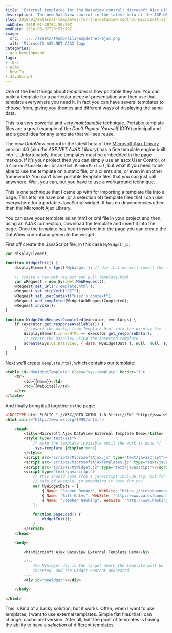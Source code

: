 ```yaml
---
title: 'External templates for the DataView control: Microsoft Ajax Library 4.0'
description: 'The new DataView control in the latest beta of the ASP.NET AJAX Library version 4.0 has a template engine built into it. Unfortunately, those templates must be embedded in the page markup. Here is a workaround technique that I came up with for importing an external template file into a page.'
slug: 2010/01/external-templates-for-the-dataview-control-microsoft-ajax-library-4-0
pubDate: 2010-01-30T04:59:20Z
modDate: 2010-03-07T20:57:19Z
image:
  src: '../../assets/thumbnails/aspdotnet-ajax.png'
  alt: 'Microsoft ASP.NET AJAX logo'
categories:
- Web Development
tags:
- .NET
- AJAX
- How-To
- JavaScript
---
```


One of the best things about *templates* is how portable they are. You can build a template for a particular piece of presentation and then use that template everywhere you need it. In fact you can have several templates to choose from, giving you themes and different ways of displaying the same data.

This is a very powerful and very *maintainable* technique. Portable template files are a great example of the *Don’t Repeat Yourself* (DRY) principal and are a good idea for any template that will see reuse.

The new *DataView* control in the latest beta of the [Microsoft Ajax Library](http://www.asp.net/ajaxlibrary/) version 4.0 (aka *the ASP.NET AJAX Library*) has a fine template engine built into it. Unfortunately, those templates must be embedded in the page markup. If it’s your project then you can simply use an ascx User Control, or a `ContentPlaceHolder` or an `Html.RenderPartial`, but what if you need to be able to use the template on a static file, or a clients site, or even in another framework? You can’t have portable template files that you can just call anywhere. Well, you can, but you have to use a workaround technique.

This is one technique that I came up with for importing a template file into a page. This lets me have one (or a selection of) template files that I can use everywhere for a portable JavaScript widget. It has no dependencies other than the Microsoft Ajax Library.

<!-- more -->

You can save your template as an html or xml file in your project and then, using an AJAX connection, download the template and insert it into the page. Once the template has been inserted into the page you can create the DataView control and generate the widget.

First off create the JavaScript file, in this case `MyWidget.js`:

```javascript
var displayElement;

function WidgetInit() {
	displayElement = $get('MyWidget'); // div that we will insert the template into

	// create a new web request and pull Template.html
	var wRequest = new Sys.Net.WebRequest();
	wRequest.set_url('/Template.html');
	wRequest.set_httpVerb("GET");
	wRequest.set_userContext("user's context");
	wRequest.add_completed(WidgetWebRequestCompleted);
	wRequest.invoke();
}

function WidgetWebRequestCompleted(executor, eventArgs) {
	if (executor.get_responseAvailable()) {
		// insert the markup from Template.html into the display div
		displayElement.innerHTML += executor.get_responseData();
		// create the DataView using the inserted template
		$create(Sys.UI.DataView, { data: MyWidgetData }, null, null, $get("MyWidgetTemplate"));
	}
}
```

Next we’ll create `Template.html`, which contains our template:

```html
<table id="MyWidgetTemplate" class="sys-template" border="1">
	<tr>
		<td>{{Name}}</td>
		<td>{{WebSite}}</td>
	</tr>
</table>
```

And finally bring it all together in the page:

```html
<!DOCTYPE html PUBLIC "-//W3C//DTD XHTML 1.0 Strict//EN" "http://www.w3.org/TR/xhtml1/DTD/xhtml1-strict.dtd">
<html xmlns="http://www.w3.org/1999/xhtml">

	<head>
		<title>Microsoft Ajax DataView External Template Demo</title>
		<style type="text/css">
			/* make the template invisible until the work is done */
			.sys-template {display:none}
		</style>
		<script src="scripts/MicrosoftAjax.js" type="text/javascript"></script>
		<script src="scripts/MicrosoftAjaxTemplates.js" type="text/javascript"></script>
		<script src="scripts/MyWidget.js" type="text/javascript"></script>
		<script type="text/javascript">
			// this should come from a javascript include tag, but for the
			// sake of example, im embedding it here for you
			var MyWidgetData = [
				{ Name: "Steven Benner", WebSite: "https://stevenbenner.com/" },
				{ Name: "Bill Gates", WebSite: "http://www.gatesfoundation.org/" },
				{ Name: "Stephen Hawking", WebSite: "http://www.hawking.org.uk/" }
			];

			function pageLoad() {
				WidgetInit();
			}
		</script>
	</head>

	<body>

		<h1>Microsoft Ajax DataView External Template Demo</h1>

		<!--
			The MyWidget div is the target where the template will be
			inserted, and the widget content generated.
		-->
		<div id="MyWidget"></div>

	</body>

</html>
```

This is kind of a hacky solution, but it works. Often, when I want to use templates, I want to use external templates. Simple flat files that I can change, cache and version. After all, half the point of templates is having the ability to have a *selection* of different templates.
